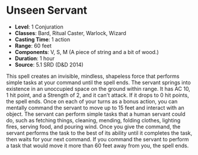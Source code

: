 # Unseen Servant

- **Level**: 1 Conjuration
- **Classes**: Bard, Ritual Caster, Warlock, Wizard
- **Casting Time**: 1 action
- **Range**: 60 feet
- **Components**: V, S, M (A piece of string and a bit of wood.)
- **Duration**: 1 hour
- **Source**: 5.1 SRD (D&D 2014)

This spell creates an invisible, mindless, shapeless force that performs simple tasks at your command until the spell ends. The servant springs into existence in an unoccupied space on the ground within range. It has AC 10, 1 hit point, and a Strength of 2, and it can't attack. If it drops to 0 hit points, the spell ends. Once on each of your turns as a bonus action, you can mentally command the servant to move up to 15 feet and interact with an object. The servant can perform simple tasks that a human servant could do, such as fetching things, cleaning, mending, folding clothes, lighting fires, serving food, and pouring wind. Once you give the command, the servant performs the task to the best of its ability until it completes the task, then waits for your next command. If you command the servant to perform a task that would move it more than 60 feet away from you, the spell ends.

